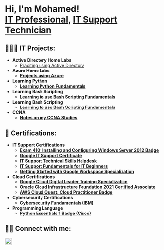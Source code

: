<h1>Hi, I'm Mohamed! <br/><a href="https://github.com/A0005">IT Professional</a>, <a href="http://www.linkedin.com/in/mohamed-a000m-m">IT Support Technician</a>

<h2>👨🏽‍💻 IT Projects:</h2>

- <b>Active Directory Home Labs</b>
  - [Praciting using Active Directory](https://github.com/A0005/IT-Support-Labs) <b>
- <b>Azure Home Labs</b>
  - [Projects using Azure](https://github.com/A0005/Azure-Home-Labs) <b>
- <b>Learning Python</b>
  - [Learning Python Fundamentals](https://github.com/A0005/Python-Projects) <b>
- <b>Learning Bash Scripting</b>
  - [Learning to use Bash Scripting Fundamentals ](https://github.com/A0005/Bash-Scripting) <b>
- <b>Learning Bash Scripting</b>
  - [Learning to use Bash Scripting Fundamentals ](https://github.com/A0005/Bash-Scripting) <b>
- <b>CCNA</b>
  - [Notes on my CCNA Studies](https://github.com/A0005/CCNA) <b>




<h2>📄 Certifications:</h2>

- <b>IT Support Certifications</b>
  - [Exam 410: Installing and Configuring Windows Server 2012 Badge](https://www.credly.com/badges/15f788d4-e528-479f-b07f-d54ca1bcb576?source=linked_in_profile)
   - [Google IT Support Certificate](https://www.coursera.org/account/accomplishments/professional-cert/9UC2KC33JACV)
   - [IT Support Technical Skills Helpdesk](https://www.udemy.com/certificate/UC-7ee1011f-966a-4881-ba12-b2feda987c75/)
   - [IT Support Fundamentals for IT Beginners](https://www.udemy.com/certificate/UC-d0784a97-c4ba-479f-9ad4-de1b505f0a1d/)
   - [Getting Started with Google Workspace Specialization](https://www.coursera.org/account/accomplishments/specialization/R5CSRLVDE66A)
- <b>Cloud Certifications</b>   
  - [Google Cloud Digital Leader Training Specialization](https://www.coursera.org/account/accomplishments/professional-cert/D894FPSKTQWQ)
  - [Oracle Cloud Infrastructure Foundation 2021 Certified Associate](https://catalog-education.oracle.com/pls/certview/sharebadge?id=1E53B73E8AC988BAF0EAD1FCC957884B99547210FF1AA853587D1D2036C9061B)
  - [AWS Cloud Quest: Cloud Practitioner Badge](https://www.credly.com/badges/e4eadf55-bbb1-49de-b8b6-dd9308a81753/linked_in_profile)
- <b>Cybersecurity Certifications</b>
  - [Cybersecurity Fundamentals (IBM)](https://www.credly.com/badges/4f3b9224-0ecb-490c-acc4-956fb664da26/linked_in_profile)
- <b>Programming Language</b>
  - [Python Essentials 1 Badge (Cisco) ](https://www.credly.com/badges/2b5e4f31-61d4-4a66-b350-4800eea1a1c9/linked_in_profile)
  
<h2> 🤳🏽 Connect with me:</h2>

[<img align="left" alt="Mohamed Mohamud | LinkedIn" width="22px" src="https://cdn.jsdelivr.net/npm/simple-icons@v3/icons/linkedin.svg" />][linkedin]

[linkedin]: http://www.linkedin.com/in/mohamed-a000m-m

<!--
**joshmadakor1/joshmadakor1** is a ✨ _special_ ✨ repository because its `README.md` (this file) appears on your GitHub profile.

Here are some ideas to get you started:

- 🔭 I’m currently working on ...
- 🌱 I’m currently learning ...
- 👯 I’m looking to collaborate on ...
- 🤔 I’m looking for help with ...
- 💬 Ask me about ...
- 📫 How to reach me: ...
- 😄 Pronouns: ...
- ⚡ Fun fact: ...
-->
